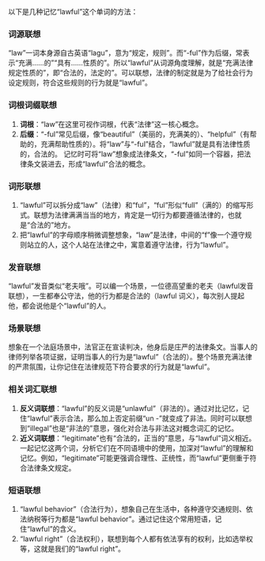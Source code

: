 以下是几种记忆“lawful”这个单词的方法：

### 词源联想
“law”一词本身源自古英语“lagu”，意为“规定，规则”。而“-ful”作为后缀，常表示“充满……的”“具有……性质的”。所以“lawful”从词源角度理解，就是“充满法律规定性质的”，即“合法的，法定的”。可以联想，法律的制定就是为了给社会行为设定规则，符合这些规则的行为就是“lawful”。

### 词根词缀联想
1. **词根**：“law”在这里可视作词根，代表“法律”这一核心概念。
2. **后缀**：“-ful”常见后缀，像“beautiful”（美丽的，充满美的）、“helpful”（有帮助的，充满帮助性质的）。将“law”与“-ful”结合，“lawful”就是具有法律性质的，合法的。
记忆时可将“law”想象成法律条文，“-ful”如同一个容器，把法律条文装进去，形成“lawful”合法的概念。

### 词形联想
1. “lawful”可以拆分成“law”（法律）和“ful”，“ful”形似“full”（满的）的缩写形式。联想为法律满满当当的地方，肯定是一切行为都要遵循法律的，也就是“合法的”地方。
2. 把“lawful”的字母顺序稍微调整想象，“law”是法律，中间的“f”像一个遵守规则站立的人，这个人站在法律之中，寓意着遵守法律，行为“lawful”。

### 发音联想
“lawful”发音类似“老夫哦”。可以编一个场景，一位德高望重的老夫（lawful发音联想），一生都奉公守法，他的行为都是合法的（lawful 词义），每次别人提起他，都会说他是个“lawful”的人。

### 场景联想
想象在一个法庭场景中，法官正在宣读判决，他身后是庄严的法律条文。当事人的律师列举各项证据，证明当事人的行为是“lawful”（合法的）。整个场景充满法律的严肃氛围，让你记住在法律规范下符合要求的行为就是“lawful”。

### 相关词汇联想
1. **反义词联想**：“lawful”的反义词是“unlawful”（非法的）。通过对比记忆，记住“lawful”表示合法，那么加上否定前缀“un -”就变成了非法。同时可以联想到“illegal”也是“非法的”意思，强化对合法与非法这对概念词汇的记忆。
2. **近义词联想**：“legitimate”也有“合法的，正当的”意思，与“lawful”词义相近。一起记忆这两个词，分析它们在不同语境中的使用，加深对“lawful”的理解和记忆。例如，“legitimate”可能更强调合理性、正统性，而“lawful”更侧重于符合法律条文规定。

### 短语联想
1. “lawful behavior”（合法行为），想象自己在生活中，各种遵守交通规则、依法纳税等行为都是“lawful behavior”。通过记住这个常用短语，记住“lawful”的含义。
2. “lawful right”（合法权利），联想到每个人都有依法享有的权利，比如选举权等，这就是我们的“lawful right”。 